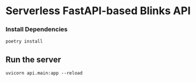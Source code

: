 Serverless FastAPI-based Blinks API
==================


### Install Dependencies

    poetry install


## Run the server

    uvicorn api.main:app --reload